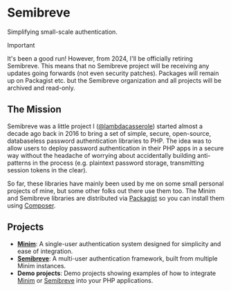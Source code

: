 # Semibreve

Simplifying small-scale authentication.

> [!IMPORTANT]
> It's been a good run! However, from 2024, I'll be officially retiring Semibreve. This means that no Semibreve project will be receiving any updates going forwards (not even security patches). Packages will remain up on Packagist etc. but the Semibreve organization and all projects will be archived and read-only.

## The Mission

Semibreve was a little project I ([@lambdacasserole](https://github.com/lambdacasserole)) started almost a decade ago back in 2016 to bring a set of simple, secure, open-source, databaseless password authentication libraries to PHP. The idea was to allow users to deploy password authentication in their PHP apps in a secure way without the headache of worrying about accidentally building anti-patterns in the process (e.g. plaintext password storage, transmitting session tokens in the clear).

So far, these libraries have mainly been used by me on some small personal projects of mine, but some other folks out there use them too. The Minim and Semibreve libraries are distributed via [Packagist](https://packagist.org/) so you can install them using [Composer](https://getcomposer.org/).

## Projects

- [**Minim**](https://github.com/semibreve/minim): A single-user authentication system designed for simplicity and ease of integration.
- [**Semibreve**](https://github.com/semibreve/semibreve): A multi-user authentication framework, built from multiple Minim instances.
- **Demo projects**: Demo projects showing examples of how to integrate [Minim](https://github.com/semibreve/minim-demo) or [Semibreve](https://github.com/semibreve/semibreve-demo) into your PHP applications.
